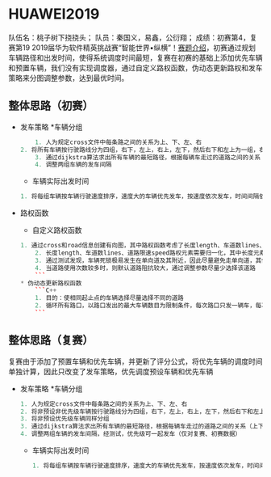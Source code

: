 HUAWEI2019
===============
队伍名：桃子树下挠挠头； 队员：秦国义，易鑫，公衍翔； 成绩：初赛第4，复赛第19
2019届华为软件精英挑战赛“智能世界•纵横”！[赛题介绍](https://codecraft.huawei.com/Generaldetail)，初赛通过规划车辆路径和出发时间，使得系统调度时间最短，复赛在初赛的基础上添加优先车辆和预置车辆，我们没有实现调度器，通过自定义路权函数，伪动态更新路权和发车策略来分图调整参数，达到最优时间。

整体思路（初赛）
------------
* 发车策略
	*车辆分组
	```C++
    	1. 人为规定cross文件中每条路之间的关系为上、下、左、右
	2. 将所有车辆按行驶路线分为四组，右下，左上，右上，左下，然后右下和左上为一组，右上和左下为一组发车
    	3. 通过dijkstra算法求出所有车辆的最短路径，根据每辆车走过的道路之间的关系（上下左右的数量），判断具体为哪一组
    	4. 调整两组车辆的发车间隔
	```
	* 车辆实际出发时间
	```C++
	1. 将每组车辆按车辆行驶速度排序，速度大的车辆优先发车，按速度依次发车，时间间隔依次加50时间片
	```	

* 路权函数
	* 自定义路权函数
	```C++
	1. 通过cross和road信息创建有向图，其中路权函数考虑了长度length、车道数lines、道路限速speed、单双向道twoWay，道路使用情况numOfUSe
    	2. 长度length、车道数lines、道路限速speed路权元素需要归一化，其中长度元素占比相较于其他要高
    	3. 通过测试发现，车辆死锁极易发生在单向道及其附近，因此尽量避免走单向道，其他元素相同的情况下，将单向道的权重设置比双向道高，优先走双向道
    	4. 当道路使用次数较多时，则默认道路阻抗较大，通过调整参数尽量少选择该道路
		```
  	* 伪动态更新路权函数
	    ```C++
	    1. 目的：使相同起止点的车辆选择尽量选择不同的道路
	    2. 循环所有路口，以路口发出的最大车辆数目为限制条件，每次路口只发一辆车，每次发车后更新道路使用次数，进而更新路权函数
	    ```
 
整体思路（复赛）
------------
复赛由于添加了预置车辆和优先车辆，并更新了评分公式，将优先车辆的调度时间单独计算，因此只改变了发车策略，优先调度预设车辆和优先车辆
* 发车策略
	*车辆分组
	```C++
	1. 人为规定cross文件中每条路之间的关系为上、下、左、右
	2. 将非预设非优先级车辆按行驶路线分为四组，右下，左上，右上，左下，然后右下和左上为一组，右上和左下为一组发车
	3. 将非预设优先级车辆同样分组
	3. 通过dijkstra算法求出所有车辆的最短路径，根据每辆车走过的道路之间的关系（上下左右的数量），判断具体为哪一组
	4. 调整两组车辆的发车间隔，经测试，优先级可一起发车（仅对复赛、初赛数据）
	```
	* 车辆实际出发时间
		```C++
		1. 将每组车辆按车辆行驶速度排序，速度大的车辆优先发车，按速度依次发车，时间间隔依次加50时间片
		```	


